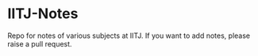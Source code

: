 # IITJ-Notes

Repo for notes of various subjects at IITJ. If you want to add notes, please raise a pull request.

